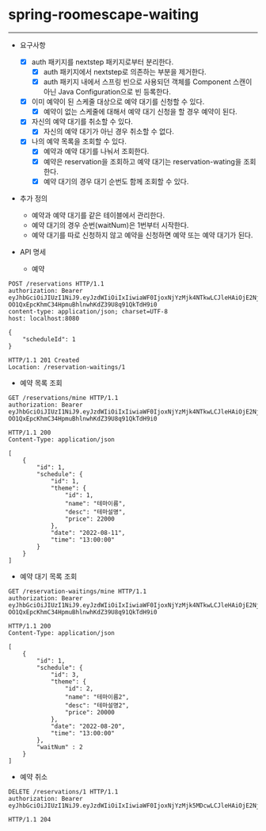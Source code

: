 # spring-roomescape-waiting

--- 
- 요구사항
    - [x] auth 패키지를 nextstep 패키지로부터 분리한다.
      - [x] auth 패키지에서 nextstep로 의존하는 부분을 제거한다.
      - [x] auth 패키지 내에서 스프링 빈으로 사용되던 객체를 Component 스캔이 아닌 Java Configuration으로 빈 등록한다.
    - [x] 이미 예약이 된 스케줄 대상으로 예약 대기를 신청할 수 있다.
      - [x] 예약이 없는 스케줄에 대해서 예약 대기 신청을 할 경우 예약이 된다.
    - [x] 자신의 예약 대기를 취소할 수 있다.
      - [x] 자신의 예약 대기가 아닌 경우 취소할 수 없다.
    - [x] 나의 예약 목록을 조회할 수 있다.
      - [x] 예약과 예약 대기를 나눠서 조회한다.
      - [x] 예약은 reservation을 조회하고 예약 대기는 reservation-wating을 조회한다.
      - [x] 예약 대기의 경우 대기 순번도 함께 조회할 수 있다.

- 추가 정의
  - 예약과 예약 대기를 같은 테이블에서 관리한다. 
  - 예약 대기의 경우 순번(waitNum)은 1번부터 시작한다.
  - 예약 대기를 따로 신청하지 않고 예약을 신청하면 예약 또는 예약 대기가 된다.


- API 명세
  - 예약
```
POST /reservations HTTP/1.1
authorization: Bearer eyJhbGciOiJIUzI1NiJ9.eyJzdWIiOiIxIiwiaWF0IjoxNjYzMjk4NTkwLCJleHAiOjE2NjMzMDIxOTAsInJvbGUiOiJBRE1JTiJ9.-OO1QxEpcKhmC34HpmuBhlnwhKdZ39U8q91QkTdH9i0
content-type: application/json; charset=UTF-8
host: localhost:8080

{
    "scheduleId": 1
}
```
```
HTTP/1.1 201 Created
Location: /reservation-waitings/1
```
- 예약 목록 조회
```
GET /reservations/mine HTTP/1.1
authorization: Bearer eyJhbGciOiJIUzI1NiJ9.eyJzdWIiOiIxIiwiaWF0IjoxNjYzMjk4NTkwLCJleHAiOjE2NjMzMDIxOTAsInJvbGUiOiJBRE1JTiJ9.-OO1QxEpcKhmC34HpmuBhlnwhKdZ39U8q91QkTdH9i0

```
```
HTTP/1.1 200 
Content-Type: application/json

[
    {
        "id": 1,
        "schedule": {
            "id": 1,
            "theme": {
                "id": 1,
                "name": "테마이름",
                "desc": "테마설명",
                "price": 22000
            },
            "date": "2022-08-11",
            "time": "13:00:00"
        }
    }
]
```
- 예약 대기 목록 조회
```
GET /reservation-waitings/mine HTTP/1.1
authorization: Bearer eyJhbGciOiJIUzI1NiJ9.eyJzdWIiOiIxIiwiaWF0IjoxNjYzMjk4NTkwLCJleHAiOjE2NjMzMDIxOTAsInJvbGUiOiJBRE1JTiJ9.-OO1QxEpcKhmC34HpmuBhlnwhKdZ39U8q91QkTdH9i0
```
```
HTTP/1.1 200 
Content-Type: application/json

[
    {
        "id": 1,
        "schedule": {
            "id": 3,
            "theme": {
                "id": 2,
                "name": "테마이름2",
                "desc": "테마설명2",
                "price": 20000
            },
            "date": "2022-08-20",
            "time": "13:00:00"
        },
        "waitNum" : 2
    }
]
```
- 예약 취소
```
DELETE /reservations/1 HTTP/1.1
authorization: Bearer eyJhbGciOiJIUzI1NiJ9.eyJzdWIiOiIxIiwiaWF0IjoxNjYzMjk5MDcwLCJleHAiOjE2NjMzMDI2NzAsInJvbGUiOiJBRE1JTiJ9.zgz7h7lrKLNw4wP9I0W8apQnMUn3WHnmqQ1N2jNqwlQ
```
```
HTTP/1.1 204 
```